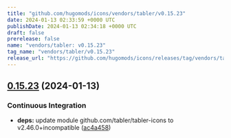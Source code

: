 ```yaml
---
title: "github.com/hugomods/icons/vendors/tabler/v0.15.23"
date: 2024-01-13 02:33:59 +0000 UTC
publishDate: 2024-01-13 02:34:18 +0000 UTC
draft: false
prerelease: false
name: "vendors/tabler: v0.15.23"
tag_name: "vendors/tabler/v0.15.23"
release_url: "https://github.com/hugomods/icons/releases/tag/vendors/tabler/v0.15.23"
---
```


## [0.15.23](https://github.com/hugomods/icons/compare/vendors/tabler/v0.15.22...vendors/tabler/v0.15.23) (2024-01-13)


### Continuous Integration

* **deps:** update module github.com/tabler/tabler-icons to v2.46.0+incompatible ([ac4a458](https://github.com/hugomods/icons/commit/ac4a458159950726b4c1ed3869dbd1aed0e284e1))
